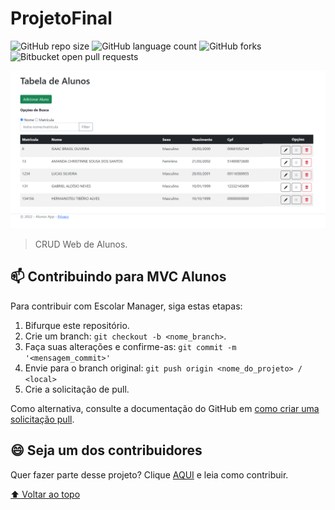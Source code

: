 # ProjetoFinal

<!---Esses são exemplos. Veja https://shields.io para outras pessoas ou para personalizar este conjunto de escudos. Você pode querer incluir dependências, status do projeto e informações de licença aqui--->

![GitHub repo size](https://img.shields.io/github/repo-size/Isaac-Brasil-EM/ProjetoFinal?style=for-the-badge)
![GitHub language count](https://img.shields.io/github/languages/count/Isaac-Brasil-EM/ProjetoFinal?style=for-the-badge)
![GitHub forks](https://img.shields.io/github/forks/Isaac-Brasil-EM/ProjetoFinal?style=for-the-badge)
![Bitbucket open pull requests](https://img.shields.io/bitbucket/pr-raw/Isaac-Brasil-EM/ProjetoFinal?style=for-the-badge)

<img src="MVCAlunos/wwwroot/mvc3.png" alt="exemplo imagem">

> CRUD Web de Alunos.

## 📫 Contribuindo para MVC Alunos
<!---Se o seu README for longo ou se você tiver algum processo ou etapas específicas que deseja que os contribuidores sigam, considere a criação de um arquivo CONTRIBUTING.md separado--->
Para contribuir com Escolar Manager, siga estas etapas:

1. Bifurque este repositório.
2. Crie um branch: `git checkout -b <nome_branch>`.
3. Faça suas alterações e confirme-as: `git commit -m '<mensagem_commit>'`
4. Envie para o branch original: `git push origin <nome_do_projeto> / <local>`
5. Crie a solicitação de pull.

Como alternativa, consulte a documentação do GitHub em [como criar uma solicitação pull](https://help.github.com/en/github/collaborating-with-issues-and-pull-requests/creating-a-pull-request).

## 😄 Seja um dos contribuidores<br>

Quer fazer parte desse projeto? Clique [AQUI](https://github.com/Isaac-Brasil-EM/Projetofinal#-contribuindo-para-MVC-Alunos) e leia como contribuir.

[⬆ Voltar ao topo](#projetofinal)<br>
